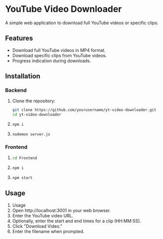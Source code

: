 # YouTube Video Downloader

A simple web application to download full YouTube videos or specific clips.

## Features

- Download full YouTube videos in MP4 format.
- Download specific clips from YouTube videos.
- Progress indication during downloads.


## Installation

### Backend

1. Clone the repository:

   ```sh
   git clone https://github.com/yourusername/yt-video-downloader.git
   cd yt-video-downloader

2. ```sh
   npm i

3. ```sh
   nodemon server.js

### Frontend

1. ```sh
   cd Frontend

2. ```sh
   npm i

3. ```sh
   npm start

## Usage
1. Usage
2. Open http://localhost:3001 in your web browser.
3. Enter the YouTube video URL.
4. Optionally, enter the start and end times for a clip (HH:MM:SS).
5. Click "Download Video."
6. Enter the filename when prompted.
